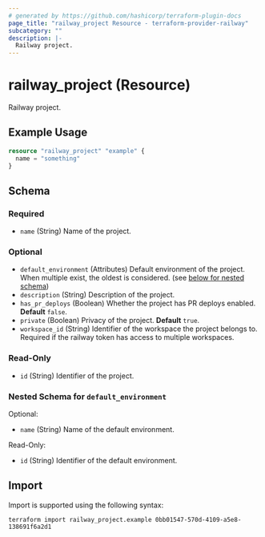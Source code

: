 ```yaml
---
# generated by https://github.com/hashicorp/terraform-plugin-docs
page_title: "railway_project Resource - terraform-provider-railway"
subcategory: ""
description: |-
  Railway project.
---
```


# railway_project (Resource)

Railway project.

## Example Usage

```terraform
resource "railway_project" "example" {
  name = "something"
}
```

<!-- schema generated by tfplugindocs -->
## Schema

### Required

- `name` (String) Name of the project.

### Optional

- `default_environment` (Attributes) Default environment of the project. When multiple exist, the oldest is considered. (see [below for nested schema](#nestedatt--default_environment))
- `description` (String) Description of the project.
- `has_pr_deploys` (Boolean) Whether the project has PR deploys enabled. **Default** `false`.
- `private` (Boolean) Privacy of the project. **Default** `true`.
- `workspace_id` (String) Identifier of the workspace the project belongs to. Required if the railway token has access to multiple workspaces.

### Read-Only

- `id` (String) Identifier of the project.

<a id="nestedatt--default_environment"></a>
### Nested Schema for `default_environment`

Optional:

- `name` (String) Name of the default environment.

Read-Only:

- `id` (String) Identifier of the default environment.

## Import

Import is supported using the following syntax:

```shell
terraform import railway_project.example 0bb01547-570d-4109-a5e8-138691f6a2d1
```
